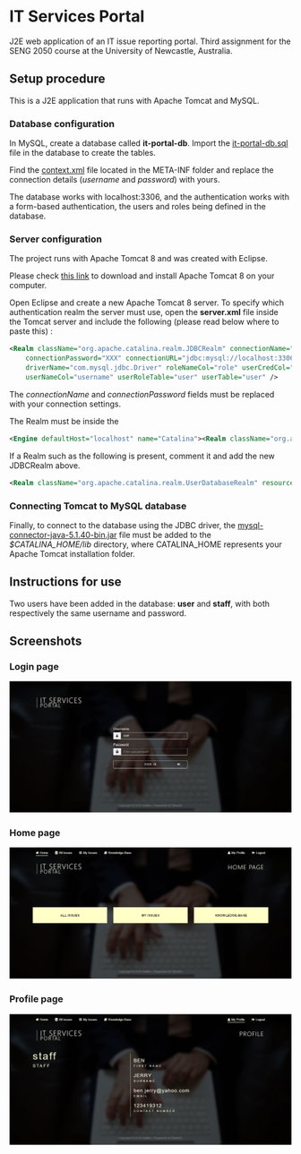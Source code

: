 # IT Services Portal
J2E web application of an IT issue reporting portal. Third assignment for the SENG 2050 course at the University of Newcastle, Australia.


## Setup procedure
This is a J2E application that runs with Apache Tomcat and MySQL.

### Database configuration
In MySQL, create a database called **it-portal-db**. Import the [it-portal-db.sql](https://github.com/arthurfauq/it-services-portal/blob/master/it-portal.sql) file in the database to create the tables. 

Find the [context.xml](https://github.com/arthurfauq/it-services-portal/blob/master/WebContent/META-INF/context.xml) file located in the META-INF folder and replace the connection details (*username* and *password*) with yours. 

The database works with localhost:3306, and the authentication works with a form-based authentication, the users and roles being defined in the database.

### Server configuration
The project runs with Apache Tomcat 8 and was created with Eclipse.

Please check [this link](https://tomcat.apache.org/download-80.cgi) to download and install Apache Tomcat 8 on your computer.

Open Eclipse and create a new Apache Tomcat 8 server. To specify which authentication realm the server must use, open the **server.xml** file inside the Tomcat server and include the following (please read below where to paste this) :
 
```xml
<Realm className="org.apache.catalina.realm.JDBCRealm" connectionName="XXX" 
	connectionPassword="XXX" connectionURL="jdbc:mysql://localhost:3306/it-portal-db" 
	driverName="com.mysql.jdbc.Driver" roleNameCol="role" userCredCol="password" 
	userNameCol="username" userRoleTable="user" userTable="user" />
 ```
The *connectionName* and *connectionPassword* fields must be replaced with your connection settings.


The Realm must be inside the 
```xml
<Engine defaultHost="localhost" name="Catalina"><Realm className="org.apache.catalina.realm.LockOutRealm">

```

If a Realm such as the following is present, comment it and add the new JDBCRealm above.
```xml
<Realm className="org.apache.catalina.realm.UserDatabaseRealm" resourceName="UserDatabase" />
```

### Connecting Tomcat to MySQL database

Finally, to connect to the database using the JDBC driver, the [mysql-connector-java-5.1.40-bin.jar](https://github.com/arthurfauq/it-services-portal/blob/master/mysql-connector-java-5.1.40-bin.jar) file must be added to the *$CATALINA_HOME/lib* directory, where CATALINA_HOME represents your Apache Tomcat installation folder.


## Instructions for use

Two users have been added in the database: **user** and **staff**, with both respectively the same username and password.

## Screenshots 
### Login page
![IT Services Portal - Login page](https://github.com/arthurfauq/it-services-portal/blob/master/screenshots/it-portal-login.jpg
)

### Home page
![IT Services Portal - Home page](https://github.com/arthurfauq/it-services-portal/blob/master/screenshots/it-portal-home.jpg
)

### Profile page
![IT Services Portal - Profile page](https://github.com/arthurfauq/it-services-portal/blob/master/screenshots/it-portal-profile.jpg
)

